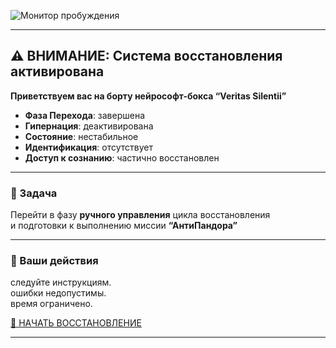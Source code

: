 ![Монитор пробуждения](https://github.com/Imperium-Silentii/scena-imarch/blob/main/images/giber2.gif?raw=true)

---
## ⚠️ ВНИМАНИЕ: Система восстановления активирована

**Приветствуем вас на борту нейрософт-бокса “Veritas Silentii”**

- **Фаза Перехода**: завершена  
- **Гипернация**: деактивирована  
- **Состояние**: нестабильное  
- **Идентификация**: отсутствует  
- **Доступ к сознанию**: частично восстановлен  
---

### 🎯 Задача

Перейти в фазу **ручного управления** цикла восстановления  
и подготовки к выполнению миссии **“АнтиПандора”**

---

### 🧭 Ваши действия

следуйте инструкциям.  
ошибки недопустимы.  
время ограничено.

[🚀 НАЧАТЬ ВОССТАНОВЛЕНИЕ](https://acta.imarch.sbs/acts)

---
